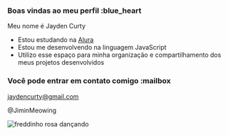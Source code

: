 ### Boas vindas ao meu perfil :blue_heart

Meu nome é Jayden Curty

- Estou estudando na [Alura](https://www.alura.com.br)
- Estou me desenvolvendo na linguagem JavaScript
- Utilizo esse espaço para minha organização e compartilhamento dos meus projetos desenvolvidos

### Você pode entrar em contato comigo :mailbox

jaydencurty@gmail.com

@JiminMeowing

![freddinho rosa dançando](https://www.google.com/url?sa=i&url=https%3A%2F%2Fwww.pinterest.com%2Fpin%2F693624780101962756%2F&psig=AOvVaw0xAIq4Dar_XHd9OuyctbDL&ust=1716495496423000&source=images&cd=vfe&opi=89978449&ved=0CA8QjRxqFwoTCNiNwJSKooYDFQAAAAAdAAAAABAE)


